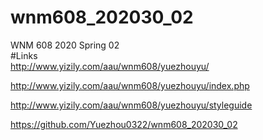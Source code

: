 # wnm608_202030_02

WNM 608 2020 Spring 02
<br>
#Links
<br>
http://www.yizily.com/aau/wnm608/yuezhouyu/

http://www.yizily.com/aau/wnm608/yuezhouyu/index.php

http://www.yizily.com/aau/wnm608/yuezhouyu/styleguide

https://github.com/Yuezhou0322/wnm608_202030_02
